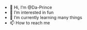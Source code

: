 - 👋 Hi, I’m @Da-Prince
- 👀 I’m interested in fun
- 🌱 I’m currently learning many things
- 📫 How to reach me 

<!---
Da-Prince/Da-Prince is a ✨ special ✨ repository because its `README.md` (this file) appears on your GitHub profile.
You can click the Preview link to take a look at your changes.
--->
